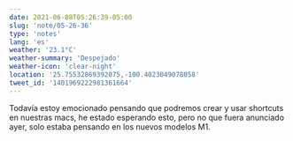 ```yaml
---
date: 2021-06-08T05:26:39-05:00
slug: 'note/05-26-36'
type: 'notes'
lang: 'es'
weather: '23.1°C'
weather-summary: 'Despejado'
weather-icon: 'clear-night'
location: '25.75532869392075,-100.4023049078058'
tweet_id: '1401969222981361664'
---
```

Todavía estoy emocionado pensando que podremos crear y usar shortcuts en nuestras macs, he estado esperando esto, pero no que fuera anunciado ayer, solo estaba pensando en los nuevos modelos M1.
